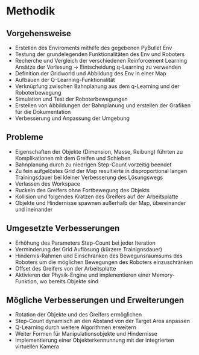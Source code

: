 # Methodik

## Vorgehensweise
- Erstellen des Enviroments mithilfe des gegebenen PyBullet Env
- Testung der grundelegenden Funktionalitäten des Env und Roboters
- Recherche und Vergleich der verschiedenen Reinforcement Learning Ansätze der Vorlesung → Eintscheidung q-Learning zu verwenden
- Definition der Gridworld und Abbildung des Env in einer Map
- Aufbauen der Q-Learning-Funktionalität
- Verknüpfung zwischen Bahnplanung aus dem q-Learning und der Roboterbewegung
- Simulation und Test der Roboterbewegungen
- Erstellen von Abbildungen der Bahnplanung und erstellen der Grafiken für die Dokumentation
- Verbesserung und Anpassung der Umgebung

## Probleme
- Eigenschaften der Objekte (Dimension, Masse, Reibung) führten zu Komplikationen mit dem Greifen und Schieben
- Bahnplanung durch zu niedrigen Step-Count vorzeitig beendet
- Zu fein aufgelöstes Grid der Map resultierte in disproportional langen Trainingsdauer bei kleiner Verbesserung des Lösungswegs
- Verlassen des Workspace
- Ruckeln des Greifers ohne Fortbewegung des Objekts
- Kollision und folgendes Kratzen des Greifers auf der Arbeitsplatte
- Objekte und Hindernisse spawnen außerhalb der Map, übereinander und ineinander

## Umgesetzte Verbesserungen
- Erhöhung des Parameters Step-Count bei jeder Iteration
- Verminderung der Grid Auflösung (kürzere Trainignsdauer)
- Hindernis-Rahmen und Einschränken des Bewegunsraumsums des Roboters um die möglichen Bewegungen des Roboters einzuschränken
- Offset des Greifers von der Arbeitsplatte
- Aktivieren der Physik-Engine und implenentieren einer Memory-Funktion, wo bereits Objekte sind

## Mögliche Verbesserungen und Erweiterungen
- Rotation der Objekte und des Greifers ermöglichen
- Step-Count dynamisch an den Abstand von der Target Area anpassen
- Q-Learning durch weitere Algorithmen erweitern
- Weiter Formen für Manipulationsobjekte und Hindernisse
- Implementierung einer Objekterkennunnung mit der integrierten virtuellen Kamera
